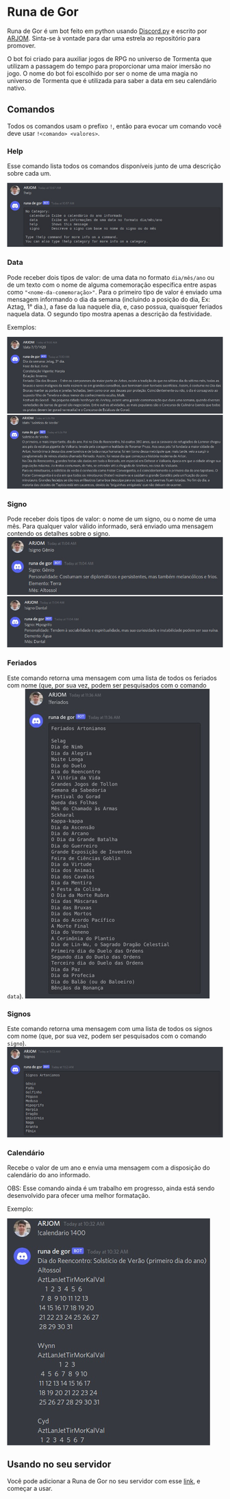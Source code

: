 # Runa de Gor

Runa de Gor é um bot feito em python usando [Discord.py](https://discordpy.readthedocs.io/en/stable/) e escrito por [ARJOM](https://github.com/ARJOM).
Sinta-se à vontade para dar uma estrela ao repositório para promover.

O bot foi criado para auxiliar jogos de RPG no universo de Tormenta que utilizam a passagem do tempo para proporcionar uma maior imersão no jogo. O nome do bot foi escolhido por ser o nome de uma magia no universo de Tormenta que é utilizada para saber a data em seu calendário nativo.

## Comandos

Todos os comandos usam o prefixo `!`, então para evocar um comando você deve usar `!<comando> <valores>`.

### Help

Esse comando lista todos os comandos disponíveis junto de uma descrição sobre cada um.

![Imagem de exemplo do comando help](exemplo-4.jpeg)

### Data

Pode receber dois tipos de valor: de uma data no formato `dia/mês/ano` ou de um texto com o nome de alguma comemoração específica entre aspas como `"<nome-da-comemoração>"`. Para o primeiro tipo de valor é enviado uma mensagem informando o dia da semana (incluindo a posição do dia, Ex: Aztag, 1° dia.), a fase da lua naquele dia, e, caso possua, quaisquer feriados naquela data. O segundo tipo mostra apenas a descrição da festividade.

Exemplos:

![Imagem de exemplo de uso do comando data](exemplo.jpeg)
![Imagem de exemplo de uso do comando data informando o nome de uma data](exemplo-3.jpeg)

### Signo

Pode receber dois tipos de valor: o nome de um signo, ou o nome de uma mês. Para qualquer valor válido informado, será enviado uma mensagem contendo os detalhes sobre o signo.
![Imagem de exemplo de uso do comando signo](exemplo-5.jpeg)
![Imagem de exemplo de uso do comando signo informando o nome de um mês](exemplo-6.jpeg)

### Feriados

Este comando retorna uma mensagem com uma lista de todos os feriados com nome (que, por sua vez, podem ser pesquisados com o comando `data`).
![Imagem de exemplo de uso do comando feriados](exemplo-7.jpeg)

### Signos

Este comando retorna uma mensagem com uma lista de todos os signos com nome (que, por sua vez, podem ser pesquisados com o comando `signo`).
![Imagem de exemplo de uso do comando signos](exemplo-8.jpeg)

### Calendário

Recebe o valor de um ano e envia uma mensagem com a disposição do calendário do ano informado.

OBS: Esse comando ainda é um trabalho em progresso, ainda está sendo desenvolvido para ofecer uma melhor formatação.

Exemplo:

![Imagem de exemplo de uso do comando calendario](exemplo-2.jpeg)

## Usando no seu servidor

Você pode adicionar a Runa de Gor no seu servidor com esse [link](https://discord.com/api/oauth2/authorize?client_id=947551594487099472&permissions=8&scope=bot), e começar a usar.
